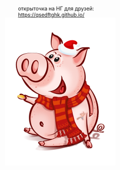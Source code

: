&nbsp;&nbsp;&nbsp;&nbsp;&nbsp;&nbsp;&nbsp;&nbsp;&nbsp;открыточка на НГ для друзей:
<br>
&nbsp;&nbsp;&nbsp;&nbsp;&nbsp;&nbsp;&nbsp;&nbsp;&nbsp;https://qsedftghk.github.io/
<br>
![Preview](https://github.com/qsedftghk/qsedftghk.github.io/blob/master/preview.png)
